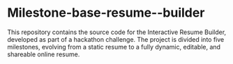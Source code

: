 # Milestone-base-resume--builder
This repository contains the source code for the Interactive Resume Builder, developed as part of a hackathon challenge. The project is divided into five milestones, evolving from a static resume to a fully dynamic, editable, and shareable online resume.
